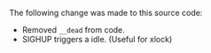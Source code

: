The following change was made to this source code:

 * Removed `__dead` from code.
 * SIGHUP triggers a idle. (Useful for xlock)
